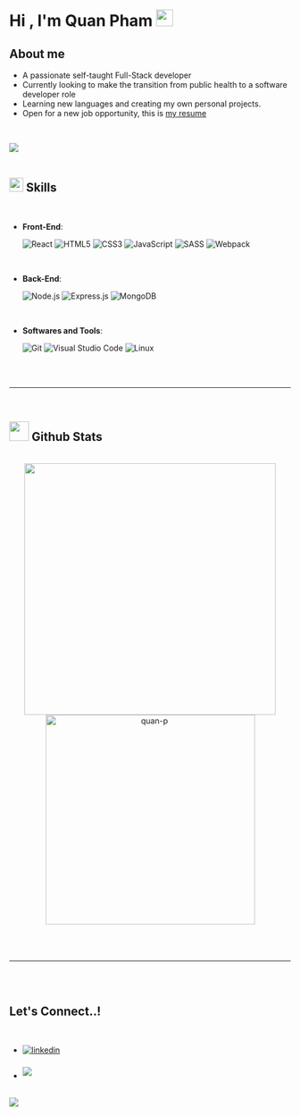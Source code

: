 # Hi , I'm Quan Pham <img src="https://media.giphy.com/media/hvRJCLFzcasrR4ia7z/giphy.gif" width="30">

## About me

- A passionate self-taught Full-Stack developer
- Currently looking to make the transition from public health to a software developer role
- Learning new languages and creating my own personal projects.
- Open for  a new job opportunity, this is [my resume]()

<br>

<img src="https://user-images.githubusercontent.com/73097560/115834477-dbab4500-a447-11eb-908a-139a6edaec5c.gif"><br><br>

## <img src="https://media2.giphy.com/media/QssGEmpkyEOhBCb7e1/giphy.gif?cid=ecf05e47a0n3gi1bfqntqmob8g9aid1oyj2wr3ds3mg700bl&rid=giphy.gif" width ="25"><b> Skills</b>
<br>

<p align="center">

- **Front-End**:
	
   	![React](https://img.shields.io/badge/React-333333.svg?style=for-the-badge&logo=React&logoColor=white)
   	![HTML5](https://img.shields.io/badge/HTML5-333333.svg?style=for-the-badge&logo=html5&logoColor=white)
   	![CSS3](https://img.shields.io/badge/CSS-333333.svg?style=for-the-badge&logo=css3&logoColor=white)
   	![JavaScript](https://img.shields.io/badge/JavaScript-333333.svg?style=for-the-badge&logo=javascript&logoColor=white)
	![SASS](https://img.shields.io/badge/SASS%20-333333.svg?style=for-the-badge&logo=Sass&logoColor=white)
	![Webpack](https://img.shields.io/badge/webpack%20-333333.svg?style=for-the-badge&logo=Sass&logoColor=white)
<br>   
    
- **Back-End**:
	
	![Node.js](https://img.shields.io/badge/node.js-333333.svg?style=for-the-badge&logo=node.js&logoColor=white)
   	![Express.js](https://img.shields.io/badge/express.js-333333.svg?style=for-the-badge&logo=express&logoColor=white)
   	![MongoDB](https://img.shields.io/badge/mongodb-333333.svg?style=for-the-badge&logo=mongodb&logoColor=white)
   
<br>

- **Softwares and Tools**:

	![Git](https://img.shields.io/badge/git-%23F05033.svg?style=for-the-badge&logo=git&logoColor=white)
	![Visual Studio Code](https://img.shields.io/badge/Visual%20Studio%20Code-0078d7.svg?style=for-the-badge&logo=visual-studio-code&logoColor=white)
	![Linux](https://img.shields.io/badge/Linux-FCC624?style=for-the-badge&logo=linux&logoColor=black) 


</p>

<br>
<br>

-----

<br>


## <img src="https://media.giphy.com/media/iY8CRBdQXODJSCERIr/giphy.gif" width="35"><b> Github Stats </b>
<br>

<div align="center">

<a href="https://github.com/quan-p/">
  <img src="https://github-readme-stats.vercel.app/api?username=quan-p&include_all_commits=true&count_private=true&show_icons=true&line_height=20&title_color=7A7ADB&icon_color=2234AE&text_color=D3D3D3&bg_color=0,000000,130F40" width="450"/>
  <img src="https://github-readme-stats.vercel.app/api/top-langs?username=quan-p&show_icons=true&locale=en&layout=compact&line_height=20&title_color=7A7ADB&icon_color=2234AE&text_color=D3D3D3&bg_color=0,000000,130F40" width="375"  alt="quan-p"/>

</a>
</div>

<br>
<br>
<br>

-----

<br>
<br>

## <b> Let's Connect..!</b>
<br>
<div align='left'>

<ul>

<li>
<a href="[https://linkedin.com/in/0xabdulkhalid](https://www.linkedin.com/in/quan-phamm/)" target="_blank">
<img src="https://img.shields.io/badge/linkedin:  Quan-p-%2300acee.svg?color=405DE6&style=for-the-badge&logo=linkedin&logoColor=white" alt=linkedin style="margin-bottom: 5px;"/>
</a>
</li>

<br>

<li>
<a href="mailto:m.phamquan@gmail.com" target="_blank">
<img src="https://img.shields.io/badge/gmail:  Quan-pd-%23EA4335.svg?style=for-the-badge&logo=gmail&logoColor=white" t=mail style="margin-bottom: 5px;" />
</a>
</li>
	
</ul>
</div>

<br>
<img src="https://user-images.githubusercontent.com/73097560/115834477-dbab4500-a447-11eb-908a-139a6edaec5c.gif">
<br>

